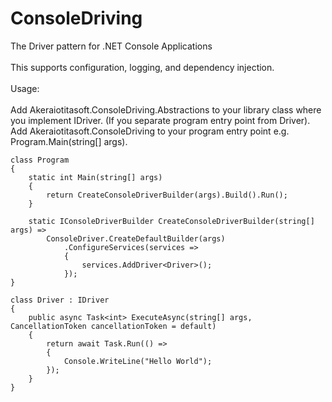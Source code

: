 # ConsoleDriving
The Driver pattern for .NET Console Applications\
\
This supports configuration, logging, and dependency injection.\
\
Usage:\
\
Add Akeraiotitasoft.ConsoleDriving.Abstractions to your library class where you implement IDriver.  (If you separate program entry point from Driver).\
Add Akeraiotitasoft.ConsoleDriving to your program entry point e.g. Program.Main(string[] args).


	class Program
	{
		static int Main(string[] args)
		{
			return CreateConsoleDriverBuilder(args).Build().Run();
		}
	
		static IConsoleDriverBuilder CreateConsoleDriverBuilder(string[] args) =>
			ConsoleDriver.CreateDefaultBuilder(args)
				.ConfigureServices(services =>
				{
					services.AddDriver<Driver>();
				});
	}
	
	class Driver : IDriver
	{
		public async Task<int> ExecuteAsync(string[] args, CancellationToken cancellationToken = default)
		{
			return await Task.Run(() =>
			{
				Console.WriteLine("Hello World");
			});
   		}
	}
